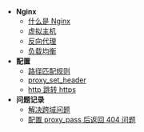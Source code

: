 * **Nginx**
  * [什么是 Nginx](nginx/)
  * [虚拟主机](nginx/虚拟主机.md)
  * [反向代理](nginx/反向代理.md)
  * [负载均衡](nginx/负载均衡.md)
* **配置**
  - [路径匹配规则](nginx/路径匹配规则.md)
  - [proxy_set_header](nginx/proxy-set-header.md)
  - [http 跳转 https](nginx/http-跳转-https.md)
* **问题记录**
  * [解决跨域问题](nginx/解决跨域问题.md)
  * [配置 proxy_pass 后返回 404 问题](nginx/配置-proxy-pass.md)


